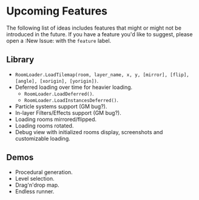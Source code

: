 # Upcoming Features

The following list of ideas includes features that might or might not be introduced in the future. If you have a feature you'd like to suggest, please open a :New Issue: with the `feature` label.

## Library
* `RoomLoader.LoadTilemap(room, layer_name, x, y, [mirror], [flip], [angle], [xorigin], [yorigin])`.
* Deferred loading over time for heavier loading.
    * `RoomLoader.LoadDeferred()`.
    * `RoomLoader.LoadInstancesDeferred()`.
* Particle systems support (GM bug?).
* In-layer Filters/Effects support (GM bug?).
* Loading rooms mirrored/flipped.
* Loading rooms rotated.
* Debug view with initialized rooms display, screenshots and customizable loading.

## Demos
* Procedural generation.
* Level selection.
* Drag'n'drop map.
* Endless runner.
